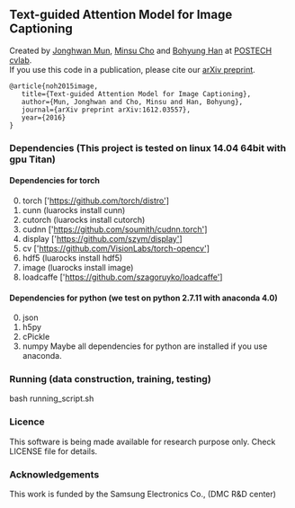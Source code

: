 ## Text-guided Attention Model for Image Captioning

Created by [Jonghwan Mun](http://cvlab.postech.ac.kr/~jonghwan/), [Minsu Cho](https://cvlab.postech.ac.kr/~mcho/) and [Bohyung Han](http://cvlab.postech.ac.kr/~bhhan/) at [POSTECH cvlab](http://cvlab.postech.ac.kr/lab/). <br />
If you use this code in a publication, please cite our [arXiv preprint](https://arxiv.org/abs/1612.03557).

    @article{noh2015image,
       title={Text-guided Attention Model for Image Captioning},
       author={Mun, Jonghwan and Cho, Minsu and Han, Bohyung},
       journal={arXiv preprint arXiv:1612.03557},
       year={2016}
    }

### Dependencies (This project is tested on linux 14.04 64bit with gpu Titan)
#### Dependencies for torch
  0. torch ['https://github.com/torch/distro']
  0. cunn (luarocks install cunn)
  0. cutorch (luarocks install cutorch)
  0. cudnn ['https://github.com/soumith/cudnn.torch']
  0. display ['https://github.com/szym/display']
  0. cv ['https://github.com/VisionLabs/torch-opencv']
  0. hdf5 (luarocks install hdf5)
  0. image (luarocks install image)
  0. loadcaffe ['https://github.com/szagoruyko/loadcaffe']

#### Dependencies for python (we test on python 2.7.11 with anaconda 4.0)
  0. json
  0. h5py
  0. cPickle
  0. numpy
  Maybe all dependencies for python are installed if you use anaconda.

### Running (data construction, training, testing)
  bash running_script.sh

### Licence

This software is being made available for research purpose only.
Check LICENSE file for details.

### Acknowledgements

This work is funded by the Samsung Electronics Co., (DMC R&D center)
